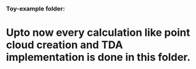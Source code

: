 ### Toy-example folder:
# Upto now every calculation like point cloud creation and TDA implementation is done in this folder. 
